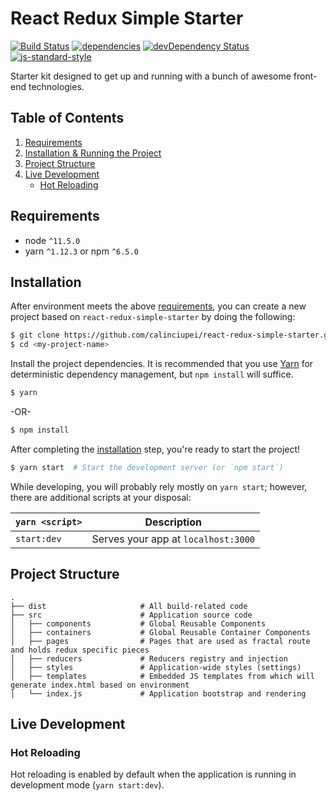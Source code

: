 # React Redux Simple Starter

[![Build Status](https://travis-ci.org/calinciupei/react-redux-material-ui-starter.svg?branch=master)](https://travis-ci.org/calinciupei/react-redux-material-ui-starter)
[![dependencies](https://david-dm.org/calinciupei/react-redux-material-ui-starter.svg)](https://david-dm.org/calinciupei/react-redux-material-ui-starter)
[![devDependency Status](https://david-dm.org/calinciupei/react-redux-material-ui-starter/dev-status.svg)](https://david-dm.org/calinciupei/react-redux-material-ui-starter#info=devDependencies)
[![js-standard-style](https://img.shields.io/badge/code%20style-standard-brightgreen.svg)](http://standardjs.com/)

Starter kit designed to get up and running with a bunch of awesome front-end technologies.

## Table of Contents
1. [Requirements](#requirements)
1. [Installation & Running the Project](#getting-started)
1. [Project Structure](#project-structure)
1. [Live Development](#local-development)
    * [Hot Reloading](#hot-reloading)

## Requirements
* node `^11.5.0`
* yarn `^1.12.3` or npm `^6.5.0`

## Installation

After environment meets the above [requirements](#requirements), you can create a new project based on `react-redux-simple-starter` by doing the following:

```bash
$ git clone https://github.com/calinciupei/react-redux-simple-starter.git <my-project-name>
$ cd <my-project-name>
```

Install the project dependencies. It is recommended that you use [Yarn](https://yarnpkg.com/) for deterministic dependency management, but `npm install` will suffice.

```bash
$ yarn
```
-OR-

```bash
$ npm install
```
After completing the [installation](#installation) step, you're ready to start the project!

```bash
$ yarn start  # Start the development server (or `npm start`)
```

While developing, you will probably rely mostly on `yarn start`; however, there are additional scripts at your disposal:

|`yarn <script>`    |Description|
|-------------------|-----------|
|`start:dev`            |Serves your app at `localhost:3000`|

## Project Structure

```
.
├── dist                     # All build-related code
├── src                      # Application source code
│   ├── components           # Global Reusable Components
│   ├── containers           # Global Reusable Container Components
│   ├── pages                # Pages that are used as fractal route and holds redux specific pieces
│   ├── reducers             # Reducers registry and injection
│   ├── styles               # Application-wide styles (settings)
│   ├── templates            # Embedded JS templates from which will generate index.html based on environment
│   └── index.js             # Application bootstrap and rendering
```

## Live Development

### Hot Reloading

Hot reloading is enabled by default when the application is running in development mode (`yarn start:dev`).
